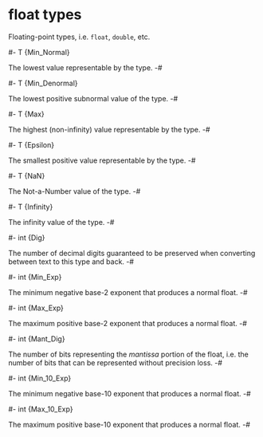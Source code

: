 # float types

<!-- api-definition -->
Floating-point types, i.e. `float`, `double`, etc.

<!-- api-constants -->
#-
T {Min_Normal}

The lowest value representable by the type.
-#

#-
T {Min_Denormal}

The lowest positive subnormal value of the type.
-#

#-
T {Max}

The highest (non-infinity) value representable by the type.
-#

#-
T {Epsilon}

The smallest positive value representable by the type.
-#

#-
T {NaN}

The Not-a-Number value of the type.
-#

#-
T {Infinity}

The infinity value of the type.
-#

#-
int {Dig}

The number of decimal digits guaranteed to be preserved when
converting between text to this type and back.
-#

#-
int {Min_Exp}

The minimum negative base-2 exponent that produces a normal float.
-#

#-
int {Max_Exp}

The maximum positive base-2 exponent that produces a normal float.
-#

#-
int {Mant_Dig}

The number of bits representing the *mantissa* portion of the float,
i.e. the number of bits that can be represented without precision
loss.
-#

#-
int {Min_10_Exp}

The minimum negative base-10 exponent that produces a normal float.
-#

#-
int {Max_10_Exp}

The maximum positive base-10 exponent that produces a normal float.
-#
